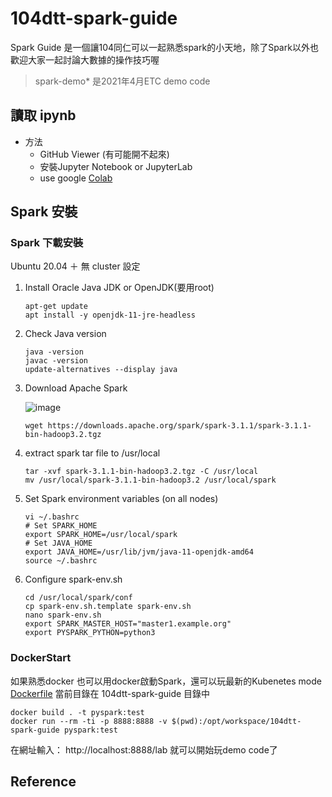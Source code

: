 # 104dtt-spark-guide

Spark Guide 是一個讓104同仁可以一起熟悉spark的小天地，除了Spark以外也歡迎大家一起討論大數據的操作技巧喔

>spark-demo* 是2021年4月ETC demo code

## 讀取 ipynb

- 方法
  - GitHub Viewer (有可能開不起來)
  - 安裝Jupyter Notebook or JupyterLab
  - use google [Colab](https://colab.research.google.com/)

## Spark 安裝

### Spark 下載安裝

Ubuntu 20.04 ＋
無 cluster 設定

1. Install Oracle Java JDK or OpenJDK(要用root)

    ```shell
    apt-get update
    apt install -y openjdk-11-jre-headless
    ```

2. Check Java version

    ```shell
    java -version
    javac -version
    update-alternatives --display java
    ```

3. Download Apache Spark

    ![image](https://github.com/104corp/104dtt-spark-guide/blob/master/img/download_apache_spark.png)

    ```shell
    wget https://downloads.apache.org/spark/spark-3.1.1/spark-3.1.1-bin-hadoop3.2.tgz
    ```

4. extract spark tar file to /usr/local

    ``` shell
    tar -xvf spark-3.1.1-bin-hadoop3.2.tgz -C /usr/local
    mv /usr/local/spark-3.1.1-bin-hadoop3.2 /usr/local/spark
    ```

5. Set Spark environment variables (on all nodes)

    ```shell
    vi ~/.bashrc
    # Set SPARK_HOME
    export SPARK_HOME=/usr/local/spark
    # Set JAVA_HOME
    export JAVA_HOME=/usr/lib/jvm/java-11-openjdk-amd64
    source ~/.bashrc
    ```

6. Configure spark-env.sh

    ```shell
    cd /usr/local/spark/conf
    cp spark-env.sh.template spark-env.sh
    nano spark-env.sh
    export SPARK_MASTER_HOST="master1.example.org"
    export PYSPARK_PYTHON=python3
    ```

### DockerStart

如果熟悉docker
也可以用docker啟動Spark，還可以玩最新的Kubenetes mode
[Dockerfile](https://github.com/104corp/104dtt-spark-guide/blob/master/Dockerfile)
當前目錄在 104dtt-spark-guide 目錄中

``` shell
docker build . -t pyspark:test
docker run --rm -ti -p 8888:8888 -v $(pwd):/opt/workspace/104dtt-spark-guide pyspark:test
```

在網址輸入： http://localhost:8888/lab
就可以開始玩demo code了


## Reference
